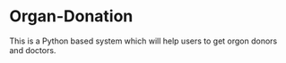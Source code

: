# Organ-Donation
This is a Python based system which will help users to get orgon donors and doctors.

